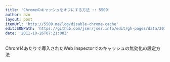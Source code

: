 ```yaml
---
title: 'Chromeのキャッシュをオフにする方法 :: 5509'
author: azu
layout: post
itemUrl: 'http://5509.me/log/disable-chrome-cache'
editJSONPath: 'https://github.com/jser/jser.info/edit/gh-pages/data/2011/10/index.json'
date: '2011-10-26T07:21:00Z'
---
```

Chrom14あたりで導入されたWeb Inspectorでのキャッシュの無効化の設定方法

